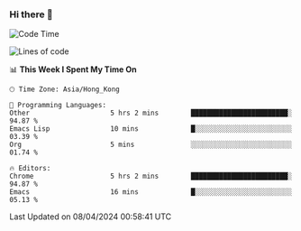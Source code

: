 ### Hi there 👋

<!--
**nicehiro/nicehiro** is a ✨ _special_ ✨ repository because its `README.md` (this file) appears on your GitHub profile.

Here are some ideas to get you started:

- 🔭 I’m currently working on ...
- 🌱 I’m currently learning ...
- 👯 I’m looking to collaborate on ...
- 🤔 I’m looking for help with ...
- 💬 Ask me about ...
- 📫 How to reach me: ...
- 😄 Pronouns: ...
- ⚡ Fun fact: ...
-->

<!--START_SECTION:waka-->
![Code Time](http://img.shields.io/badge/Code%20Time-299%20hrs%2055%20mins-blue)

![Lines of code](https://img.shields.io/badge/From%20Hello%20World%20I%27ve%20Written-2.6%20million%20lines%20of%20code-blue)

📊 **This Week I Spent My Time On** 

```text
🕑︎ Time Zone: Asia/Hong_Kong

💬 Programming Languages: 
Other                    5 hrs 2 mins        ████████████████████████░   94.87 % 
Emacs Lisp               10 mins             █░░░░░░░░░░░░░░░░░░░░░░░░   03.39 % 
Org                      5 mins              ░░░░░░░░░░░░░░░░░░░░░░░░░   01.74 % 

🔥 Editors: 
Chrome                   5 hrs 2 mins        ████████████████████████░   94.87 % 
Emacs                    16 mins             █░░░░░░░░░░░░░░░░░░░░░░░░   05.13 % 
```


 Last Updated on 08/04/2024 00:58:41 UTC
<!--END_SECTION:waka-->
